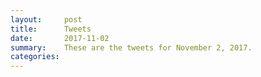 ```yaml
---
layout:     post
title:      Tweets
date:       2017-11-02
summary:    These are the tweets for November 2, 2017.
categories:
---
```


